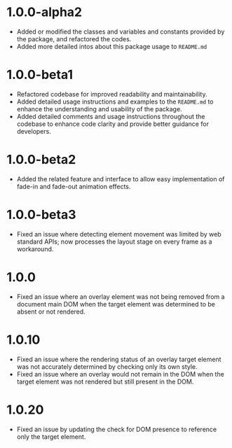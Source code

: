 # 1.0.0-alpha2
- Added or modified the classes and variables and constants provided by the package, and refactored the codes.
- Added more detailed intos about this package usage to `README.md`

# 1.0.0-beta1
- Refactored codebase for improved readability and maintainability.
- Added detailed usage instructions and examples to the `README.md` to enhance the understanding and usability of the package.
- Added detailed comments and usage instructions throughout the codebase to enhance code clarity and provide better guidance for developers.

# 1.0.0-beta2
- Added the related feature and interface to allow easy implementation of fade-in and fade-out animation effects.

# 1.0.0-beta3
- Fixed an issue where detecting element movement was limited by web standard APIs; now processes the layout stage on every frame as a workaround.

# 1.0.0
- Fixed an issue where an overlay element was not being removed from a document main DOM when the target element was determined to be absent or not rendered.

# 1.0.10
- Fixed an issue where the rendering status of an overlay target element was not accurately determined by checking only its own style.
- Fixed an issue where an overlay would not remain in the DOM when the target element was not rendered but still present in the DOM.

# 1.0.20
- Fixed an issue by updating the check for DOM presence to reference only the target element.